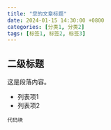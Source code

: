 ```yaml
---
title: "您的文章标题"
date: 2024-01-15 14:30:00 +0800
categories: [分类1, 分类2]
tags: [标签1, 标签2, 标签3] 
---
```


<!-- 这里是您的文章内容 -->

## 二级标题

这是段落内容。

- 列表项1
- 列表项2

```代码块```
